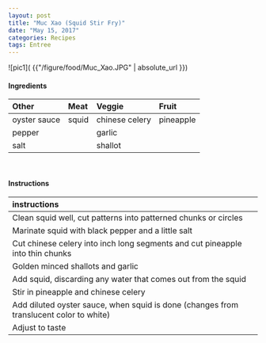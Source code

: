 ```yaml
---
layout: post
title: "Muc Xao (Squid Stir Fry)"
date: "May 15, 2017"
categories: Recipes
tags: Entree
---
```




![pic1]( {{"/figure/food/Muc_Xao.JPG" | absolute_url }})




#### Ingredients

<table class = "presenttab">
 <thead>
  <tr>
   <th style="text-align:left;"> Other </th>
   <th style="text-align:left;"> Meat </th>
   <th style="text-align:left;"> Veggie </th>
   <th style="text-align:left;"> Fruit </th>
  </tr>
 </thead>
<tbody>
  <tr>
   <td style="text-align:left;"> oyster sauce </td>
   <td style="text-align:left;"> squid </td>
   <td style="text-align:left;"> chinese celery </td>
   <td style="text-align:left;"> pineapple </td>
  </tr>
  <tr>
   <td style="text-align:left;"> pepper </td>
   <td style="text-align:left;">  </td>
   <td style="text-align:left;"> garlic </td>
   <td style="text-align:left;">  </td>
  </tr>
  <tr>
   <td style="text-align:left;"> salt </td>
   <td style="text-align:left;">  </td>
   <td style="text-align:left;"> shallot </td>
   <td style="text-align:left;">  </td>
  </tr>
</tbody>
</table>

<br>

#### Instructions

<table class = "presenttabnoh">
 <thead>
  <tr>
   <th style="text-align:left;"> instructions </th>
  </tr>
 </thead>
<tbody>
  <tr>
   <td style="text-align:left;"> Clean squid well, cut patterns into patterned chunks or circles </td>
  </tr>
  <tr>
   <td style="text-align:left;"> Marinate squid with black pepper and a little salt </td>
  </tr>
  <tr>
   <td style="text-align:left;"> Cut chinese celery into inch long segments and cut pineapple into thin chunks </td>
  </tr>
  <tr>
   <td style="text-align:left;"> Golden minced shallots and garlic </td>
  </tr>
  <tr>
   <td style="text-align:left;"> Add squid, discarding any water that comes out from the squid </td>
  </tr>
  <tr>
   <td style="text-align:left;"> Stir in pineapple and chinese celery </td>
  </tr>
  <tr>
   <td style="text-align:left;"> Add diluted oyster sauce, when squid is done (changes from translucent color to white) </td>
  </tr>
  <tr>
   <td style="text-align:left;"> Adjust to taste </td>
  </tr>
</tbody>
</table>

